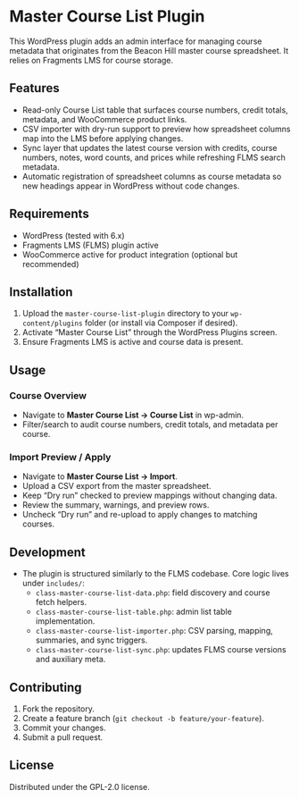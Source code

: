 # Master Course List Plugin

This WordPress plugin adds an admin interface for managing course metadata that originates from the Beacon Hill master course spreadsheet. It relies on Fragments LMS for course storage.

## Features

- Read-only Course List table that surfaces course numbers, credit totals, metadata, and WooCommerce product links.
- CSV importer with dry-run support to preview how spreadsheet columns map into the LMS before applying changes.
- Sync layer that updates the latest course version with credits, course numbers, notes, word counts, and prices while refreshing FLMS search metadata.
- Automatic registration of spreadsheet columns as course metadata so new headings appear in WordPress without code changes.

## Requirements

- WordPress (tested with 6.x)
- Fragments LMS (FLMS) plugin active
- WooCommerce active for product integration (optional but recommended)

## Installation

1. Upload the `master-course-list-plugin` directory to your `wp-content/plugins` folder (or install via Composer if desired).
2. Activate “Master Course List” through the WordPress Plugins screen.
3. Ensure Fragments LMS is active and course data is present.

## Usage

### Course Overview

- Navigate to **Master Course List → Course List** in wp-admin.
- Filter/search to audit course numbers, credit totals, and metadata per course.

### Import Preview / Apply

- Navigate to **Master Course List → Import**.
- Upload a CSV export from the master spreadsheet.
- Keep “Dry run” checked to preview mappings without changing data.
- Review the summary, warnings, and preview rows.
- Uncheck “Dry run” and re-upload to apply changes to matching courses.

## Development

- The plugin is structured similarly to the FLMS codebase. Core logic lives under `includes/`:
  - `class-master-course-list-data.php`: field discovery and course fetch helpers.
  - `class-master-course-list-table.php`: admin list table implementation.
  - `class-master-course-list-importer.php`: CSV parsing, mapping, summaries, and sync triggers.
  - `class-master-course-list-sync.php`: updates FLMS course versions and auxiliary meta.

## Contributing

1. Fork the repository.
2. Create a feature branch (`git checkout -b feature/your-feature`).
3. Commit your changes.
4. Submit a pull request.

## License

Distributed under the GPL-2.0 license.
